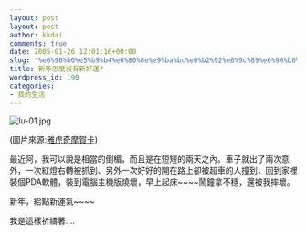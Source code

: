 ```yaml
---
layout: post
layout: post
author: kkdai
comments: true
date: 2005-01-26 12:01:16+00:00
slug: '%e6%96%b0%e5%b9%b4%e6%80%8e%e9%ba%bc%e6%b2%92%e6%9c%89%e6%96%b0%e5%a5%bd%e9%81%8b'
title: 新年怎麼沒有新好運?
wordpress_id: 190
categories:
- 我的生活
---
```


![lu-01.jpg](http://www.evanlin.com/blog/archives/20050126/lu-01.jpg)

(圖片來源:[雅虎奇摩賀卡](http://tw.greetings.yahoo.com/))

最近阿，我可以說是相當的倒楣，而且是在短短的兩天之內。車子就出了兩次意外，一次紅燈右轉被抓到、另外一次好好的開在路上卻被超車的人撞到，回到家裡裝個PDA軟體，裝到電腦主機版燒壞，早上起床~~~~鬧鐘拿不穩，還被我摔壞。

新年，給點新運氣~~~~

我是這樣祈禱著....
